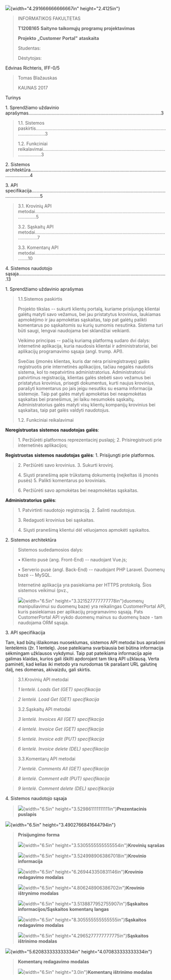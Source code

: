 ![](./r32azng2.png){width="4.291666666666667in" height="2.4125in"}

> INFORMATIKOS FAKULTETAS
>
> **T120B165** **Saityno** **taikomųjų** **programų** **projektavimas**
>
> **Projekto** **„Customer** **Portal"** **ataskaita**
>
> Studentas:
>
> Dėstytojas:

Edvinas Richteris, IFF-0/5

> Tomas Blažauskas
>
> KAUNAS 2017

Turinys

1\. Sprendžiamo uždavinio
aprašymas\...\...\...\...\...\...\...\...\...\...\...\...\...\...\...\...\...\...\...\...\...\...\...\...\...\...\...\...\...\...\...\...\...\....3

> 1.1. Sistemos
> paskirtis\...\...\...\...\...\...\...\...\...\...\...\...\...\...\...\...\...\...\...\...\...\...\...\...\...\...\...\...\...\...\...\...\...\...\...\...\...\...\...\.....3
>
> 1.2. Funkciniai
> reikalavimai\...\...\...\...\...\...\...\...\...\...\...\...\...\...\...\...\...\...\...\...\...\...\...\...\...\...\...\...\...\...\...\...\...\...\...\...\.....3

2\. Sistemos
architektūra\...\...\...\...\...\...\...\...\...\...\...\...\...\...\...\...\...\...\...\...\...\...\...\...\...\...\...\...\...\...\...\...\...\...\...\...\...\...\...\...\....4

3\. API
specifikacija\...\...\...\...\...\...\...\...\...\...\...\...\...\...\...\...\...\...\...\...\...\...\...\...\...\...\...\...\...\...\...\...\...\...\...\...\...\...\...\...\...\...\.....5

> 3.1. Krovinių API
> metodai\...\...\...\...\...\...\...\...\...\...\...\...\...\...\...\...\...\...\...\...\...\...\...\...\...\...\...\...\...\...\...\...\...\...\...\...\...\....5
>
> 3.2. Sąskaitų API
> metodai\...\...\...\...\...\...\...\...\...\...\...\...\...\...\...\...\...\...\...\...\...\...\...\...\...\...\...\...\...\...\...\...\...\...\...\...\...\.....7
>
> 3.3. Komentarų API
> metodai\...\...\...\...\...\...\...\...\...\...\...\...\...\...\...\...\...\...\...\...\...\...\...\...\...\...\...\...\...\...\...\...\...\...\...\....10

4\. Sistemos naudotojo
sąsaja\...\...\...\...\...\...\...\...\...\...\...\...\...\...\...\...\...\...\...\...\...\...\...\...\...\...\...\...\...\...\...\...\...\...\...\...\...\....13

1\. Sprendžiamo uždavinio aprašymas

> 1.1.Sistemos paskirtis
>
> Projekto tikslas -- sukurti klientų portalą, kuriame prisijungę
> klientai galėtų matyti savo vežamus, bei jau pristatytus krovinius,
> laukiamas apmokėjimo ir jau apmokėtas sąskaitas, taip pat galėtų
> palikti komentarus po sąskaitomis su kurių sumomis nesutinka. Sistema
> turi būti saugi, lengvai naudojama bei sklandžiai veikianti.
>
> Veikimo principas -- pačią kuriamą platformą sudaro dvi dalys:
> internetinė aplikacija, kuria naudosis klientai ir administratoriai,
> bei aplikacijų programavimo sąsaja (angl. trump. API).
>
> Svečias (įmonės klientas, kuris dar nėra prisiregistravęs) galės
> registruotis prie internetinės aplikacijos, tačiau negalės naudotis
> sistema, kol to nepatvirtins administratorius. Administratoriui
> patvirtinus registraciją, klientas galės stebėti savo vežamus bei
> pristatytus krovinius, prisegti dokumentus, kurti naujus krovinius,
> parašyti komentarus po jais jeigu nesutiks su esama informacija
> sistemoje. Taip pat galės matyti apmokėtas bei neapmokėtas sąskaitas
> bei pranešimus, jei laiku nesumokės sąskaitų. Administratorius galės
> matyti visų klientų kompanijų krovinius bei sąskaitas, taip pat galės
> valdyti naudotojus.
>
> 1.2. Funkciniai reikalavimai

**Neregistruotas** **sistemos** **naudotojas** **galės**:

> 1\. Peržiūrėti platformos reprezentacinį puslapį; 2. Prisiregistruoti
> prie internetinės aplikacijos;

**Registruotas** **sistemos** **naudotojas** **galės**: 1. Prisijungti
prie platformos.

> 2\. Peržiūrėti savo krovinius. 3. Sukurti krovinį.
>
> 4\. Siųsti pranešimą apie trūkstamą dokumentą (neįkeltas iš įmonės
> pusės) 5. Palikti komentarus po kroviniais.
>
> 6\. Peržiūrėti savo apmokėtas bei neapmokėtas sąskaitas.

**Administratorius** **galės**:

> 1\. Patvirtinti naudotojo registraciją. 2. Šalinti naudotojus.
>
> 3\. Redaguoti krovinius bei sąskaitas.
>
> 4\. Siųsti pranešimą klientui dėl vėluojamos apmokėti sąskaitos.

2\. Sistemos architektūra

> Sistemos sudedamosios dalys:
>
> • Kliento pusė (ang. Front-End) -- naudojant Vue.js;
>
> • Serverio pusė (angl. Back-End) -- naudojant PHP Laravel. Duomenų
> bazė -- MySQL.
>
> Internetinė aplikacija yra pasiekiama per HTTPS protokolą. Šios
> sistemos veikimui (pvz.,
>
> ![](./nf41ew0n.png){width="6.5in"
> height="3.321527777777778in"}duomenų manipuliavimui su duomenų baze)
> yra reikalingas CustomerPortal API, kuris pasiekiamas per aplikacijų
> programavimo sąsają. Pats CustomerPortal API vykdo duomenų mainus su
> duomenų baze - tam naudojama ORM sąsaja.

3\. API specifikacija

Tam, kad būtų išlaikomas nuoseklumas, sistemos API metodai bus aprašomi
lentelėmis (žr. 1 lentelę). Jose pateikiama svarbiausia bei būtina
informacija sėkmingam užklausos vykdymui. Taip pat pateikiama
informacija apie galimas klaidas, kurios gali iškilti apdorojant tam
tikrą API užklausą. Verta paminėti, kad kelias iki metodo yra nurodomas
tik parašant URL galutinę dalį, nes domenas, akivaizdu, gali skirtis.

> 3.1.Krovinių API metodai
>
> *1* *lentelė.* *Loads* *Get* *(GET)* *specifikacija*

> *2* *lentelė.* *Load* *Get* *(GET)* *specifikacija*

> 3.2.Sąskaitų API metodai
>
> *3* *lentelė.* *Invoices* *All* *(GET)* *specifikacija*

> *4* *lentelė.* *Invoice* *Get* *(GET)* *specifikacija*

> *5* *lentelė.* *Invoice* *edit* *(PUT)* *specifikacija*

> *6* *lentelė.* *Invoice* *delete* *(DEL)* *specifikacija*

> 3.3.Komentarų API metodai
>
> *7* *lentelė.* *Comments* *All* *(GET)* *specifikacija*

> *8* *lentelė.* *Comment* *edit* *(PUT)* *specifikacija*

> *9* *lentelė.* *Comment* *delete* *(DEL)* *specifikacija*

4\. Sistemos naudotojo sąsaja

> ![](./kcc0nigz.png){width="6.5in"
> height="3.529861111111111in"}**Prezentacinis** **puslapis**

![](./efi3baaa.png){width="6.5in" height="3.4902766841644794in"}

> **Prisijungimo** **forma**
>
> ![](./afkbact5.png){width="6.5in"
> height="3.5305555555555554in"}**Krovinių** **sąrašas**
>
> ![](./txj5wegu.png){width="6.5in"
> height="3.5249989063867018in"}**Krovinio** **informacija**
>
> ![](./gjrdnkoo.png){width="6.5in"
> height="6.269443350831146in"}**Krovinio** **redagavimo** **modalas**
>
> ![](./anf1womz.png){width="6.5in"
> height="4.806248906386702in"}**Krovinio** **ištrynimo** **modalas**
>
> ![](./tynswtgk.png){width="6.5in"
> height="3.5138877952755907in"}**Sąskaitos** **informacijos/Sąskaitos**
> **komentarų** **langas**
>
> ![](./i1adacmy.png){width="6.5in"
> height="8.305555555555555in"}**Sąskaitos** **redagavimo** **modalas**
>
> ![](./m23j441p.png){width="6.5in"
> height="4.2965277777777775in"}**Sąskaitos** **ištrinimo** **modalas**

![](./zf25lm30.png){width="5.620833333333334in"
height="4.070833333333334in"}

> **Komentarų** **redagavimo** **modalas**
>
> ![](./emcokr2e.png){width="6.5in" height="3.0in"}**Komentarų**
> **ištrinimo** **modalas**
